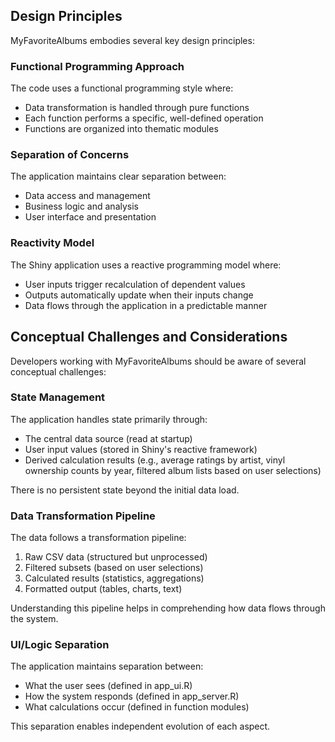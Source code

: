 ## Design Principles

MyFavoriteAlbums embodies several key design principles:

### Functional Programming Approach

The code uses a functional programming style where:

- Data transformation is handled through pure functions
- Each function performs a specific, well-defined operation
- Functions are organized into thematic modules

### Separation of Concerns

The application maintains clear separation between:

- Data access and management
- Business logic and analysis
- User interface and presentation

### Reactivity Model

The Shiny application uses a reactive programming model where:

- User inputs trigger recalculation of dependent values
- Outputs automatically update when their inputs change
- Data flows through the application in a predictable manner

## Conceptual Challenges and Considerations

Developers working with MyFavoriteAlbums should be aware of several conceptual challenges:

### State Management

The application handles state primarily through:

- The central data source (read at startup)
- User input values (stored in Shiny's reactive framework)
- Derived calculation results (e.g., average ratings by artist, vinyl ownership counts by year, filtered album lists based on user selections)

There is no persistent state beyond the initial data load.

### Data Transformation Pipeline

The data follows a transformation pipeline:

1. Raw CSV data (structured but unprocessed)
2. Filtered subsets (based on user selections)
3. Calculated results (statistics, aggregations)
4. Formatted output (tables, charts, text)

Understanding this pipeline helps in comprehending how data flows through the system.

### UI/Logic Separation

The application maintains separation between:

- What the user sees (defined in app_ui.R)
- How the system responds (defined in app_server.R)
- What calculations occur (defined in function modules)

This separation enables independent evolution of each aspect.
